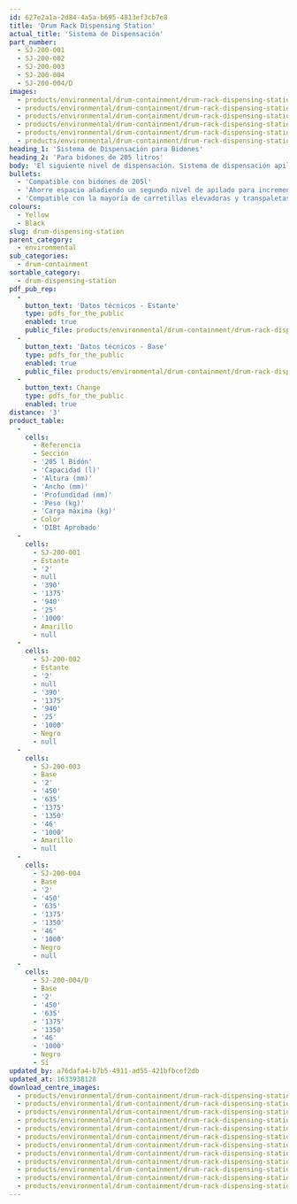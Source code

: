 ```yaml
---
id: 627e2a1a-2d84-4a5a-b695-4813ef3cb7e8
title: 'Drum Rack Dispensing Station'
actual_title: 'Sistema de Dispensación'
part_number:
  - SJ-200-001
  - SJ-200-002
  - SJ-200-003
  - SJ-200-004
  - SJ-200-004/D
images:
  - products/environmental/drum-containment/drum-rack-dispensing-station/images-lr/Product_Image_776x776_(518x518_focus_area)-SJ-200-002.SJ-200-003_01.jpg
  - products/environmental/drum-containment/drum-rack-dispensing-station/images-lr/Product_Image_776x776_(518x518_focus_area)-SJ-200-003_02.jpg
  - products/environmental/drum-containment/drum-rack-dispensing-station/images-lr/Product_Image_776x776_(518x518_focus_area)-SJ-200-003_03.jpg
  - products/environmental/drum-containment/drum-rack-dispensing-station/images-lr/Product_Image_776x776_(518x518_focus_area)-SJ-200-001.SJ-200-004_01.jpg
  - products/environmental/drum-containment/drum-rack-dispensing-station/images-lr/Product_Image_776x776_(518x518_focus_area)-SJ-200-001_01.jpg
  - products/environmental/drum-containment/drum-rack-dispensing-station/images-lr/Product_Image_776x776_(518x518_focus_area)-SJ-200-004_02.jpg
heading_1: 'Sistema de Dispensación para Bidones'
heading_2: 'Para bidones de 205 litros'
body: 'El siguiente nivel de dispensación. Sistema de dispensación apilable que ofrece flexibilidad, así como protección de derrames, durante la dispensación de líquidos o químicos peligrosos.'
bullets:
  - 'Compatible con bidones de 205l'
  - 'Ahorre espacio añadiendo un segundo nivel de apilado para incrementar almacenamiento y capacidad'
  - 'Compatible con la mayoría de carretillas elevadoras y transpaletas'
colours:
  - Yellow
  - Black
slug: drum-dispensing-station
parent_category:
  - environmental
sub_categories:
  - drum-containment
sortable_category:
  - drum-dispensing-station
pdf_pub_rep:
  -
    button_text: 'Datos técnicos - Estante'
    type: pdfs_for_the_public
    enabled: true
    public_file: products/environmental/drum-containment/drum-rack-dispensing-station/pdf-lr/EV-Drum-Rack-TD_ES.pdf
  -
    button_text: 'Datos técnicos - Base'
    type: pdfs_for_the_public
    enabled: true
    public_file: products/environmental/drum-containment/drum-rack-dispensing-station/pdf-lr/EV-Drum-Rack-Base-TD_ES.pdf
  -
    button_text: Change
    type: pdfs_for_the_public
    enabled: true
distance: '3'
product_table:
  -
    cells:
      - Referencia
      - Sección
      - '205 l Bidón'
      - 'Capacidad (l)'
      - 'Altura (mm)'
      - 'Ancho (mm)'
      - 'Profundidad (mm)'
      - 'Peso (kg)'
      - 'Carga máxima (kg)'
      - Color
      - 'DIBt Aprobado'
  -
    cells:
      - SJ-200-001
      - Estante
      - '2'
      - null
      - '390'
      - '1375'
      - '940'
      - '25'
      - '1000'
      - Amarillo
      - null
  -
    cells:
      - SJ-200-002
      - Estante
      - '2'
      - null
      - '390'
      - '1375'
      - '940'
      - '25'
      - '1000'
      - Negro
      - null
  -
    cells:
      - SJ-200-003
      - Base
      - '2'
      - '450'
      - '635'
      - '1375'
      - '1350'
      - '46'
      - '1000'
      - Amarillo
      - null
  -
    cells:
      - SJ-200-004
      - Base
      - '2'
      - '450'
      - '635'
      - '1375'
      - '1350'
      - '46'
      - '1000'
      - Negro
      - null
  -
    cells:
      - SJ-200-004/D
      - Base
      - '2'
      - '450'
      - '635'
      - '1375'
      - '1350'
      - '46'
      - '1000'
      - Negro
      - Sí
updated_by: a76dafa4-b7b5-4911-ad55-421bfbcef2db
updated_at: 1633938128
download_centre_images:
  - products/environmental/drum-containment/drum-rack-dispensing-station/images-hr/SJ-200-001.SJ-200-004.jpg
  - products/environmental/drum-containment/drum-rack-dispensing-station/images-hr/SJ-200-001_01.jpg
  - products/environmental/drum-containment/drum-rack-dispensing-station/images-hr/SJ-200-001_02.jpg
  - products/environmental/drum-containment/drum-rack-dispensing-station/images-hr/SJ-200-002.SJ-200-003.jpg
  - products/environmental/drum-containment/drum-rack-dispensing-station/images-hr/SJ-200-003_01.jpg
  - products/environmental/drum-containment/drum-rack-dispensing-station/images-hr/SJ-200-003_02.jpg
  - products/environmental/drum-containment/drum-rack-dispensing-station/images-hr/SJ-200-003_03.jpg
  - products/environmental/drum-containment/drum-rack-dispensing-station/images-hr/SJ-200-003_04.jpg
  - products/environmental/drum-containment/drum-rack-dispensing-station/images-hr/SJ-200-004_01.jpg
  - products/environmental/drum-containment/drum-rack-dispensing-station/images-hr/SJ-200-004_02.jpg
  - products/environmental/drum-containment/drum-rack-dispensing-station/images-hr/SJ-200-004_03.jpg
  - products/environmental/drum-containment/drum-rack-dispensing-station/images-hr/SJ-200-004_04.jpg
---
```

